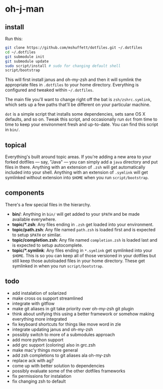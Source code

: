# oh-j-man

## install

Run this:

```sh
git clone https://github.com/mshuffett/dotfiles.git ~/.dotfiles
cd ~/.dotfiles
git submodule init
git submodule update
sudo script/install # sudo for changing default shell
script/bootstrap
```

This will first install janus and oh-my-zsh and then it will
symlink the appropriate files in `.dotfiles` to your home directory.
Everything is configured and tweaked within `~/.dotfiles`.

The main file you'll want to change right off the bat is `zsh/zshrc.symlink`,
which sets up a few paths that'll be different on your particular machine.

`dot` is a simple script that installs some dependencies, sets sane OS X
defaults, and so on. Tweak this script, and occasionally run `dot` from
time to time to keep your environment fresh and up-to-date. You can find
this script in `bin/`.

## topical

Everything's built around topic areas. If you're adding a new area to your
forked dotfiles — say, "Java" — you can simply add a `java` directory and put
files in there. Anything with an extension of `.zsh` will get automatically
included into your shell. Anything with an extension of `.symlink` will get
symlinked without extension into `$HOME` when you run `script/bootstrap`.

## components

There's a few special files in the hierarchy.

- **bin/**: Anything in `bin/` will get added to your `$PATH` and be made
  available everywhere.
- **topic/\*.zsh**: Any files ending in `.zsh` get loaded into your
  environment.
- **topic/path.zsh**: Any file named `path.zsh` is loaded first and is
  expected to setup `$PATH` or similar.
- **topic/completion.zsh**: Any file named `completion.zsh` is loaded
  last and is expected to setup autocomplete.
- **topic/\*.symlink**: Any files ending in `*.symlink` get symlinked into
  your `$HOME`. This is so you can keep all of those versioned in your dotfiles
  but still keep those autoloaded files in your home directory. These get
  symlinked in when you run `script/bootstrap`.

## todo

- add instalation of solarized
- make cross os support streamlined
- integrate with gitflow
- make git aliases in git take priority over oh-my-zsh git plugin
- think about unifying this using a better framework or somehow making
  everything more integrated
- fix keyboard shortcuts for things like move word in zle
- integrate updating janus and oh-my-zsh
- possibly switch to more of a submodules approach
- add more python support
- add grc support (coloring) also in grc.zsh
- make mac'y things more general
- add zsh completions to git aliases ala oh-my-zsh
- replace ack with ag?
- come up with better solution to dependencies
- possibly evaluate some of the other dotfiles frameworks
- fix permissions for instalation
- fix changing zsh to default
